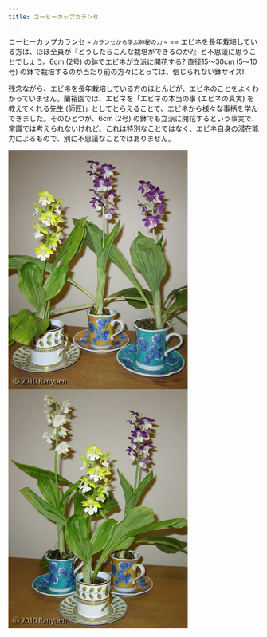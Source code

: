 ```yaml
---
title: コーヒーカップカランセ
---
```

<link rel="stylesheet" href="/assets/stylesheets/calanthe.css" />
コーヒーカップカランセ <small>~ カランセから学ぶ神秘の力 ~</small>
==
エビネを長年栽培している方は、ほぼ全員が『どうしたらこんな栽培ができるのか?』と不思議に思うことでしょう。6cm (2号) の鉢でエビネが立派に開花する? 直径15～30cm (5～10号) の鉢で栽培するのが当たり前の方々にとっては、信じられない鉢サイズ!

残念ながら、エビネを長年栽培している方のほとんどが、エビネのことをよくわかっていません。蘭裕園では、エビネを「エビネの本当の事 (エビネの真実) を教えてくれる先生 (師匠)」としてとらえることで、エビネから様々な事柄を学んできました。そのひとつが、6cm (2号) の鉢でも立派に開花するという事実で、常識では考えられないけれど、これは特別なことではなく、エビネ自身の潜在能力によるもので、別に不思議なことではありません。

<img src="/assets/images/cal_coffeecup01.jpg" alt="コーヒーカップカランセ (エビネ, Calanthe) - Ranyuen" style="float: left; margin-right: 5px;" width="360" height="480" />
<img src="/assets/images/cal_coffeecup02.jpg" alt="コーヒーカップカランセ (エビネ, Calanthe) - Ranyuen" width="360" height="480" />
